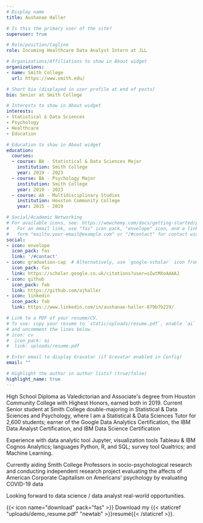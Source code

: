 ```yaml
---
# Display name
title: Aushanae Haller

# Is this the primary user of the site?
superuser: true

# Role/position/tagline
role: Incoming Healthcare Data Analyst Intern at JLL

# Organizations/Affiliations to show in About widget
organizations:
- name: Smith College
  url: https://www.smith.edu/

# Short bio (displayed in user profile at end of posts)
bio: Senior at Smith College

# Interests to show in About widget
interests:
- Statistical & Data Sciences
- Psychology
- Healthcare
- Education

# Education to show in About widget
education:
  courses:
  - course: BA - Statistical & Data Sciences Major
    institution: Smith College
    year: 2019 - 2023
  - course: BA - Psychology Major
    institution: Smith College
    year: 2019 - 2023
  - course: AA - Multidisciplinary Studies
    institution: Houston Community College
    year: 2015 - 2019

# Social/Academic Networking
# For available icons, see: https://wowchemy.com/docs/getting-started/page-builder/#icons
#   For an email link, use "fas" icon pack, "envelope" icon, and a link in the
#   form "mailto:your-email@example.com" or "/#contact" for contact widget.
social:
- icon: envelope
  icon_pack: fas
  link: '/#contact'
- icon: graduation-cap  # Alternatively, use `google-scholar` icon from `ai` icon pack
  icon_pack: fas
  link: https://scholar.google.co.uk/citations?user=sIwtMXoAAAAJ
- icon: github
  icon_pack: fab
  link: https://github.com/ajhaller
- icon: linkedin
  icon_pack: fab
  link: https://www.linkedin.com/in/aushanae-haller-879b7b229/

# Link to a PDF of your resume/CV.
# To use: copy your resume to `static/uploads/resume.pdf`, enable `ai` icons in `params.toml`, 
# and uncomment the lines below.
# icon: cv
#  icon_pack: ai
#  link: uploads/resume.pdf

# Enter email to display Gravatar (if Gravatar enabled in Config)
email: ""

# Highlight the author in author lists? (true/false)
highlight_name: true
---
```


High School Diploma as Valedictorian and Associate's degree from Houston Community College with Highest Honors, earned both in 2019. Current Senior student at Smith College double-majoring in Statistical & Data Sciences and Psychology, where I am a Statistical & Data Sciences Tutor for 2,600 students; earner of the Google Data Analytics Certification, the IBM Data Analyst Certification, and IBM Data Science Certification

Experience with data analytic tool Jupyter, visualization tools Tableau & IBM Cognos Analytics; languages Python, R, and SQL; survey tool Qualtrics; and Machine Learning.

Currently aiding Smith College Professors in socio-psychological research and conducting independent research project evaluating the affects of American Corporate Capitalism on Americans' psychology by evaluating COVID-19 data

Looking forward to data science / data analyst real-world opportunities.

{{< icon name="download" pack="fas" >}} Download my {{< staticref "uploads/demo_resume.pdf" "newtab" >}}resumé{{< /staticref >}}.
